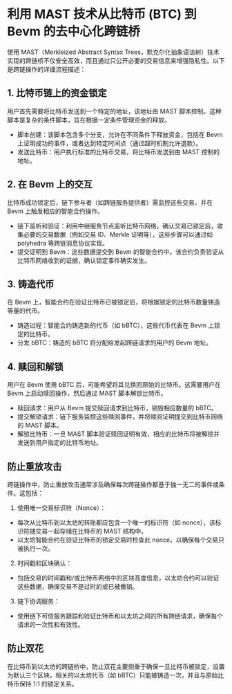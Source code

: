 # 利用 MAST 技术从比特币 (BTC) 到 Bevm 的去中心化跨链桥

使用 MAST（Merkleized Abstract Syntax Trees，默克尔化抽象语法树）技术实现的跨链桥不仅安全高效，而且通过只公开必要的交易信息来增强隐私性。以下是跨链操作的详细流程描述：

## 1. 比特币链上的资金锁定
用户首先需要将比特币发送到一个特定的地址，该地址由 MAST 脚本控制。这种脚本是复杂的条件脚本，旨在根据一定条件管理资金的释放。

* 脚本创建：该脚本包含多个分支，允许在不同条件下释放资金，包括在 Bevm 上证明成功的事件，或者达到特定时间点（通过超时机制允许退款）。
* 发送比特币：用户执行标准的比特币交易，将比特币发送到由 MAST 控制的地址。

## 2. 在 Bevm 上的交互

比特币成功锁定后，链下参与者（如跨链服务提供者）需监控这些交易，并在 Bevm 上触发相应的智能合约操作。

* 链下监听和验证：利用中继服务节点监听比特币网络，确认交易已锁定后，收集必要的交易数据（例如交易 ID、Merkle 证明等），这些步骤可以通过如 polyhedra 等跨链消息协议实现。
* 提交证明到 Bevm：这些数据提交到 Bevm 的智能合约中。该合约负责验证从比特币网络收到的证据，确认锁定事件确实发生。

## 3. 铸造代币
在 Bevm 上，智能合约在验证比特币已被锁定后，将根据锁定的比特币数量铸造等量的代币。

* 铸造过程：智能合约铸造新的代币（如 bBTC），这些代币代表在 Bevm 上锁定的比特币。
* 分发 bBTC：铸造的 bBTC 将分配给发起跨链请求的用户的 Bevm 地址。

## 4. 赎回和解锁
用户在 Bevm 使用 bBTC 后，可能希望将其兑换回原始的比特币。这需要用户在 Bevm 上启动赎回操作，然后通过 MAST 脚本解锁比特币。

* 赎回请求：用户从 Bevm 提交赎回请求到比特币，销毁相应数量的 bBTC。
* 提交解锁请求：链下服务监控这些赎回事件，并将赎回证明提交到比特币网络的 MAST 脚本。
* 解锁比特币：一旦 MAST 脚本验证赎回证明有效，相应的比特币将被解锁并发送到用户指定的比特币地址。

## 防止重放攻击

跨链操作中，防止重放攻击通常涉及确保每次跨链操作都基于独一无二的事件或条件。这包括：

1. 使用唯一交易标识符（Nonce）：
* 每次从比特币到以太坊的转账都应包含一个唯一的标识符（如 nonce），该标识符随交易一起存储在比特币的 MAST 结构中。
* 以太坊智能合约在验证比特币的锁定交易时检查此 nonce，以确保每个交易只被执行一次。
2. 时间戳和区块确认：
* 包括交易的时间戳和/或比特币网络中的区块高度信息，以太坊合约可以验证这些数据，确保交易不是过时的或已被撤销。
3. 链下协调服务：
* 使用链下可信服务跟踪和验证比特币和以太坊之间的所有跨链请求，确保每个请求的一次性和有效性。

## 防止双花
在比特币到以太坊的跨链桥中，防止双花主要侧重于确保一旦比特币被锁定，设置为默认三个区块，相关的以太坊代币（如 bBTC）只能被铸造一次，并且与原始比特币保持 1:1 的锁定关系。